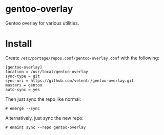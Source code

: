# gentoo-overlay

Gentoo overlay for various utilities.

# Install

Create `/etc/portage/repos.conf/gentoo-overlay.conf` with the following:

```
[gentoo-overlay]
location = /usr/local/gentoo-overlay
sync-type = git
sync-uri = https://github.com/velentr/gentoo-overlay.git
masters = gentoo
auto-sync = yes
```

Then just sync the repo like normal:
```
# emerge --sync
```

Alternatively, just sync the new repo:

```
# emaint sync --repo gentoo-overlay
```

